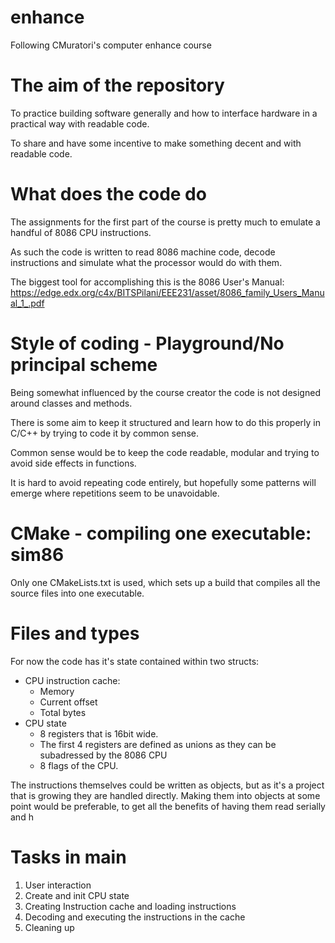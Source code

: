 # enhance
Following CMuratori's computer enhance course

# The aim of the repository
To practice building software generally and how to interface hardware in a practical way with readable code.  

To share and have some incentive to make something decent and with readable code.

# What does the code do
The assignments for the first part of the course is pretty much to emulate a handful of 8086 CPU instructions.

As such the code is written to read 8086 machine code, decode instructions and simulate what the processor would do with them.

The biggest tool for accomplishing this is the 8086 User's Manual:
https://edge.edx.org/c4x/BITSPilani/EEE231/asset/8086_family_Users_Manual_1_.pdf

# Style of coding - Playground/No principal scheme
Being somewhat influenced by the course creator the code is not designed around classes and methods.

There is some aim to keep it structured and learn how to do this properly in C/C++ by trying to code it by common sense.

Common sense would be to keep the code readable, modular and trying to avoid side effects in functions.

It is hard to avoid repeating code entirely, but hopefully some patterns will emerge where repetitions seem to be unavoidable.

# CMake - compiling one executable: sim86
Only one CMakeLists.txt is used, which sets up a build that compiles all the source files into one executable.

# Files and types
For now the code has it's state contained within two structs:
- CPU instruction cache:
    - Memory
    - Current offset 
    - Total bytes 
- CPU state
    - 8 registers that is 16bit wide.
    - The first 4 registers are defined as unions as they can be subadressed by the 8086 CPU
    - 8 flags of the CPU.

The instructions themselves could be written as objects, but as it's a project that is growing they are handled directly. Making them into objects at some point would be preferable, to get all the benefits of having them read serially and h
    
# Tasks in main
1. User interaction
2. Create and init CPU state
3. Creating Instruction cache and loading instructions
4. Decoding and executing the instructions in the cache
5. Cleaning up

  
